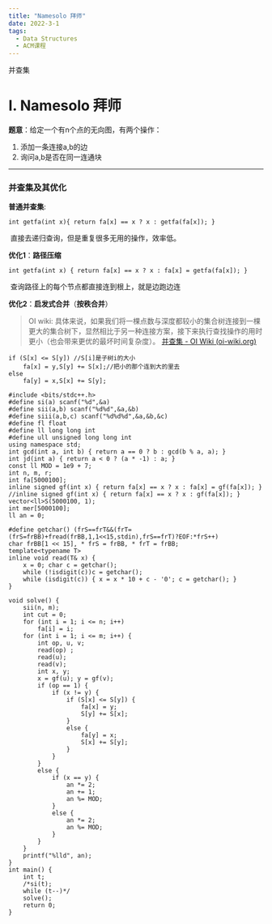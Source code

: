 ```yaml
---
title: "Namesolo 拜师"
date: 2022-3-1
tags:
  - Data Structures
  - ACM课程
---
```


并查集

<!-- more -->

# I. Namesolo 拜师

**题意**：给定一个有n个点的无向图，有两个操作：

1. 添加一条连接a,b的边
2. 询问a,b是否在同一连通块

***

### 并查集及其优化

**普通并查集**:

```
int getfa(int x){ return fa[x] == x ? x : getfa(fa[x]); }
```

​	直接去递归查询，但是重复很多无用的操作，效率低。

**优化1**：**路径压缩**

```
int getfa(int x) { return fa[x] == x ? x : fa[x] = getfa(fa[x]); }
```

​    查询路径上的每个节点都直接连到根上，就是边跑边连

**优化2**：**启发式合并**（**按秩合并**）

> OI wiki:  具体来说，如果我们将一棵点数与深度都较小的集合树连接到一棵更大的集合树下，显然相比于另一种连接方案，接下来执行查找操作的用时更小（也会带来更优的最坏时间复杂度）。  [并查集 - OI Wiki (oi-wiki.org)](https://oi-wiki.org/ds/dsu/) 

```
if (S[x] <= S[y]) //S[i]是子树i的大小
	fa[x] = y,S[y] += S[x];//把小的那个连到大的里去
else 
	fa[y] = x,S[x] += S[y];
```

```
#include <bits/stdc++.h>
#define si(a) scanf("%d",&a)
#define sii(a,b) scanf("%d%d",&a,&b)
#define siii(a,b,c) scanf("%d%d%d",&a,&b,&c)
#define fl float
#define ll long long int
#define ull unsigned long long int
using namespace std;
int gcd(int a, int b) { return a == 0 ? b : gcd(b % a, a); }
int jd(int a) { return a < 0 ? (a * -1) : a; }
const ll MOD = 1e9 + 7;
int n, m, r;
int fa[5000100];
inline signed gf(int x) { return fa[x] == x ? x : fa[x] = gf(fa[x]); }
//inline signed gf(int x) { return fa[x] == x ? x : gf(fa[x]); }
vector<ll>S(5000100, 1);
int mer[5000100];
ll an = 0;

#define getchar() (frS==frT&&(frT=(frS=frBB)+fread(frBB,1,1<<15,stdin),frS==frT)?EOF:*frS++)
char frBB[1 << 15], * frS = frBB, * frT = frBB;
template<typename T>
inline void read(T& x) {
	x = 0; char c = getchar();
	while (!isdigit(c))c = getchar();
	while (isdigit(c)) { x = x * 10 + c - '0'; c = getchar(); }
}

void solve() {
	sii(n, m);
	int cut = 0;
	for (int i = 1; i <= n; i++)
		fa[i] = i;
	for (int i = 1; i <= m; i++) {
		int op, u, v;
		read(op) ;
		read(u);
		read(v);
		int x, y;
		x = gf(u); y = gf(v);
		if (op == 1) {
			if (x != y) {
				if (S[x] <= S[y]) {
					fa[x] = y;
					S[y] += S[x];
				}
				else {
					fa[y] = x;
					S[x] += S[y];
				}
			}
		}
		else {
			if (x == y) {
				an *= 2;
				an += 1;
				an %= MOD;
			}
			else {
				an *= 2;
				an %= MOD;
			}
		}
	}
	printf("%lld", an);
}
int main() {
	int t;
	/*si(t);
	while (t--)*/
	solve();
	return 0;
}
```

